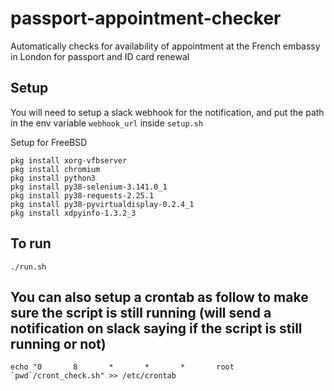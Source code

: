 # passport-appointment-checker
Automatically checks for availability of appointment at the French embassy in London for passport and ID card renewal 

## Setup
You will need to setup a slack webhook for the notification, and put the path in the env variable `webhook_url` inside `setup.sh`

Setup for FreeBSD
```
pkg install xorg-vfbserver
pkg install chromium
pkg install python3
pkg install py38-selenium-3.141.0_1
pkg install py38-requests-2.25.1
pkg install py38-pyvirtualdisplay-0.2.4_1
pkg install xdpyinfo-1.3.2_3
```

## To run
```
./run.sh
```

## You can also setup a crontab as follow to make sure the script is still running (will send a notification on slack saying if the script is still running or not)
```
echo "0       8       *       *       *       root    `pwd`/cront_check.sh" >> /etc/crontab
```
